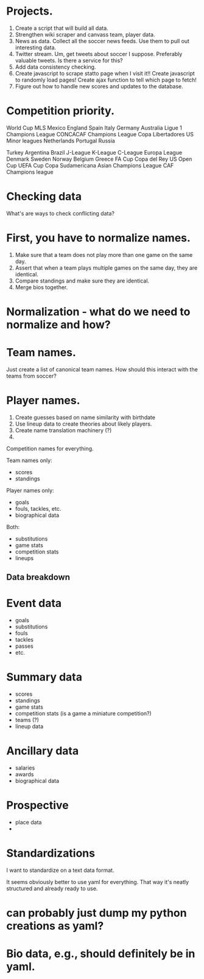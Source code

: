 
# Projects.


1. Create a script that will build all data.
2. Strengthen wiki scraper and canvass team, player data.
3. News as data. Collect all the soccer news feeds. Use them to pull out interesting data.
4. Twitter stream. Um, get tweets about soccer I suppose. Preferably valuable tweets. Is there a service for this?
5. Add data consistency checking.
6. Create javascript to scrape statto page when I visit it!! Create javascript to randomly load pages! Create ajax function to tell which page to fetch!
7. Figure out how to handle new scores and updates to the database.



# Competition priority.

World Cup
MLS
Mexico
England
Spain
Italy
Germany
Australia
Ligue 1
Champions League
CONCACAF Champions League
Copa Libertadores
US Minor leagues
Netherlands
Portugal
Russia

Turkey
Argentina
Brazil
J-League
K-League
C-League
Europa League
Denmark
Sweden
Norway
Belgium
Greece
FA Cup
Copa del Rey
US Open Cup
UEFA Cup
Copa Sudamericana
Asian Champions League
CAF Champions league



# Checking data

What's are ways to check conflicting data?

# First, you have to normalize names.

1. Make sure that a team does not play more than one game on the same day.
2. Assert that when a team plays multiple games on the same day, they are identical.
3. Compare standings and make sure they are identical.
4. Merge bios together.


# Normalization - what do we need to normalize and how?

# Team names.

Just create a list of canonical team names. How should this interact with the teams from soccer?

# Player names.

1. Create guesses based on name similarity with birthdate
2. Use lineup data to create theories about likely players.
2. Create name translation machinery (?)
3. 



Competition names for everything.

Team names only:
 - scores
 - standings
 
Player names only:
 - goals
 - fouls, tackles, etc.
 - biographical data

Both: 
 - substitutions
 - game stats
 - competition stats
 - lineups


## Data breakdown

# Event data
 - goals
 - substitutions
 - fouls
 - tackles
 - passes
 - etc. 

# Summary data
 - scores
 - standings
 - game stats
 - competition stats (is a game a miniature competition?)
 - teams (?)
 - lineup data

# Ancillary data
 - salaries
 - awards
 - biographical data

# Prospective
 - place data
 - 


# Standardizations

I want to standardize on a text data format.

It seems obviously better to use yaml for everything.
That way it's neatly structured and already ready to use.

# can probably just dump my python creations as yaml?

# Bio data, e.g., should definitely be in yaml.
